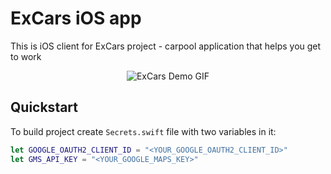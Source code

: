 # ExCars iOS app

This is iOS client for ExCars project - carpool application that helps you get to work

<p align="center">
  <img src="https://media.giphy.com/media/5ts2dxrPZlrfU8bDQz/giphy-downsized-large.gif" alt="ExCars Demo GIF">
</p>

## Quickstart

To build project create `Secrets.swift` file with two variables in it:
```swift
let GOOGLE_OAUTH2_CLIENT_ID = "<YOUR_GOOGLE_OAUTH2_CLIENT_ID>"
let GMS_API_KEY = "<YOUR_GOOGLE_MAPS_KEY>"
```
